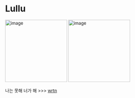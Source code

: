 # Lullu


<img height="200px" alt="image" src="https://github.com/myeongjunkim/Lullu/assets/82504981/47649ba7-8744-45f9-a760-070cc0e5e486">  <img height="200px" alt="image" src="https://github.com/myeongjunkim/Lullu/assets/82504981/575c34fc-e8a7-4ebf-9f8a-c976816e285f">

나는 못해 너가 해 >>> [wrtn](https://wrtn.ai/share/UOac_-6_bj)



